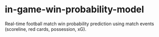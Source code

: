 # in-game-win-probability-model
Real-time football match win probability prediction using match events (scoreline, red cards, possession, xG).
